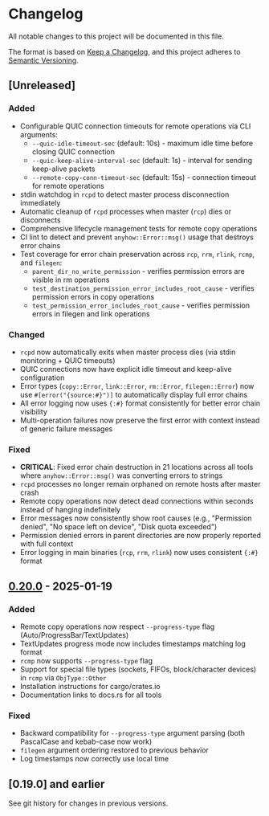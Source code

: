 # Changelog

All notable changes to this project will be documented in this file.

The format is based on [Keep a Changelog](https://keepachangelog.com/en/1.1.0/),
and this project adheres to [Semantic Versioning](https://semver.org/spec/v2.0.0.html).

## [Unreleased]

### Added
- Configurable QUIC connection timeouts for remote operations via CLI arguments:
  - `--quic-idle-timeout-sec` (default: 10s) - maximum idle time before closing QUIC connection
  - `--quic-keep-alive-interval-sec` (default: 1s) - interval for sending keep-alive packets
  - `--remote-copy-conn-timeout-sec` (default: 15s) - connection timeout for remote operations
- stdin watchdog in `rcpd` to detect master process disconnection immediately
- Automatic cleanup of `rcpd` processes when master (`rcp`) dies or disconnects
- Comprehensive lifecycle management tests for remote copy operations
- CI lint to detect and prevent `anyhow::Error::msg()` usage that destroys error chains
- Test coverage for error chain preservation across `rcp`, `rrm`, `rlink`, `rcmp`, and `filegen`:
  - `parent_dir_no_write_permission` - verifies permission errors are visible in rm operations
  - `test_destination_permission_error_includes_root_cause` - verifies permission errors in copy operations
  - `test_permission_error_includes_root_cause` - verifies permission errors in filegen and link operations

### Changed
- `rcpd` now automatically exits when master process dies (via stdin monitoring + QUIC timeouts)
- QUIC connections now have explicit idle timeout and keep-alive configuration
- Error types (`copy::Error`, `link::Error`, `rm::Error`, `filegen::Error`) now use `#[error("{source:#}")]` to automatically display full error chains
- All error logging now uses `{:#}` format consistently for better error chain visibility
- Multi-operation failures now preserve the first error with context instead of generic failure messages

### Fixed
- **CRITICAL**: Fixed error chain destruction in 21 locations across all tools where `anyhow::Error::msg()` was converting errors to strings
- `rcpd` processes no longer remain orphaned on remote hosts after master crash
- Remote copy operations now detect dead connections within seconds instead of hanging indefinitely
- Error messages now consistently show root causes (e.g., "Permission denied", "No space left on device", "Disk quota exceeded")
- Permission denied errors in parent directories are now properly reported with full context
- Error logging in main binaries (`rcp`, `rrm`, `rlink`) now uses consistent `{:#}` format

## [0.20.0] - 2025-01-19

### Added
- Remote copy operations now respect `--progress-type` flag (Auto/ProgressBar/TextUpdates)
- TextUpdates progress mode now includes timestamps matching log format
- `rcmp` now supports `--progress-type` flag
- Support for special file types (sockets, FIFOs, block/character devices) in `rcmp` via `ObjType::Other`
- Installation instructions for cargo/crates.io
- Documentation links to docs.rs for all tools

### Fixed
- Backward compatibility for `--progress-type` argument parsing (both PascalCase and kebab-case now work)
- `filegen` argument ordering restored to previous behavior
- Log timestamps now correctly use local time

## [0.19.0] and earlier

See git history for changes in previous versions.

[0.20.0]: https://github.com/wykurz/rcp/compare/v0.19.0...v0.20.0
